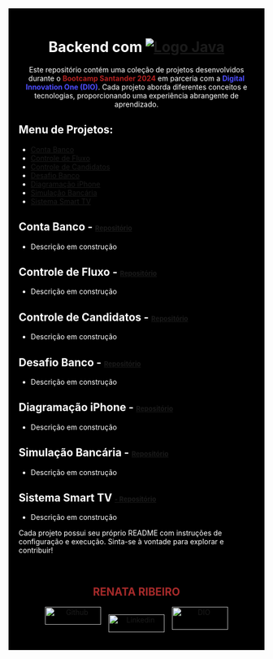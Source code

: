 <div style="background-color:black; color:white; padding:20px;">

<div align="center"> 

# Backend com <a href="https://www.java.com/"><img src="./github/java_logo.png" alt="Logo Java"></a>


Este repositório contém uma coleção de projetos desenvolvidos durante o <strong style="color:#B22222;">Bootcamp Santander 2024</strong> em parceria com a <strong style="color:#4D4DFF;">Digital Innovation One (DIO)</strong>. Cada projeto aborda diferentes conceitos e tecnologias, proporcionando uma experiência abrangente de aprendizado.
</div>

## Menu de Projetos:

- [Conta Banco](#conta-banco)
- [Controle de Fluxo](#controle-de-fluxo)
- [Controle de Candidatos](#controle-de-candidatos)
- [Desafio Banco](#desafio-banco)
- [Diagramação iPhone](#diagramacao-iphone)
- [Simulação Bancária](#simulacao-bancaria)
- [Sistema Smart TV](#sistema-smart-tv)

## Conta Banco - <a href="https://github.com/rbcribeiro/bootcamp_santander_dio/tree/main/conta-banco" style="font-size: 13px;">Repositório</a>
- Descrição em construção

## Controle de Fluxo - <a href="https://github.com/rbcribeiro/bootcamp_santander_dio/tree/main/controle-fluxo" style="font-size: 13px;">Repositório</a>
- Descrição em construção

## Controle de Candidatos - <a href="https://github.com/rbcribeiro/bootcamp_santander_dio/tree/main/controle_candidatos" style="font-size: 13px;">Repositório</a>
- Descrição em construção

## Desafio Banco - <a href="https://github.com/rbcribeiro/bootcamp_santander_dio/tree/main/desafio_banco" style="font-size: 13px;">Repositório</a>
- Descrição em construção

## Diagramação iPhone - <a href="https://github.com/rbcribeiro/bootcamp_santander_dio/tree/main/diagramacao_iphone" style="font-size: 13px;">Repositório</a>
- Descrição em construção

## Simulação Bancária - <a href="https://github.com/rbcribeiro/bootcamp_santander_dio/tree/main/simulacao_bancaria" style="font-size: 13px;">Repositório</a>
- Descrição em construção

## Sistema Smart TV <a href="https://github.com/rbcribeiro/bootcamp_santander_dio/tree/main/sistema_smart_tv" style="font-size: 13px;">- Repositório</a>
- Descrição em construção


Cada projeto possui seu próprio README com instruções de configuração e execução. Sinta-se à vontade para explorar e contribuir!

&nbsp;

<div align="center">

## <strong style="color:#A52A2A;">RENATA RIBEIRO</strong>

<div style="display: flex; justify-content: center;">
  <a href="https://github.com/rbcribeiro" target="_blank" rel="noopener noreferrer">
    <img src="https://img.shields.io/badge/-Github-000?style=flat-square&logo=Github&logoColor=white" alt="Github" width="110px" height="35px">
  </a>

  <a href="https://www.linkedin.com/in/rbcribeiro" target="_blank" rel="noopener noreferrer" style="margin: 15px;">
    <img src="https://img.shields.io/badge/-LinkedIn-000?style=flat-square&logo=Linkedin&logoColor=white" alt="Linkedin" width="110px" height="35">
  </a>

  <a href="https://web.dio.me/users/rbcribeiro" target="_blank" rel="noopener noreferrer">
    <img src="https://img.shields.io/badge/DIO-000?style=for-the-badge&logo=gulp&logoColor=30A3DC" alt="DIO" width="110px" height="45px">
  </a>
</div>
